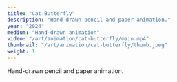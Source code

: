 ```yaml
---
title: "Cat Butterfly"
description: "Hand-drawn pencil and paper animation."
year: "2024"
medium: "Hand-drawn animation"
video: "/art/animation/cat-butterfly/main.mp4"
thumbnail: "/art/animation/cat-butterfly/thumb.jpeg"
weight: 1
---
```

Hand-drawn pencil and paper animation.

